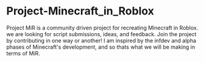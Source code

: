 # Project-Minecraft_in_Roblox
Project MiR is a community driven project for recreating Minecraft in Roblox. we are looking for script submissions, ideas, and feedback. Join the project by contributing in one way or another! I am inspired by the infdev and alpha phases of Minecraft's development, and so thats what we will be making in terms of MiR.
